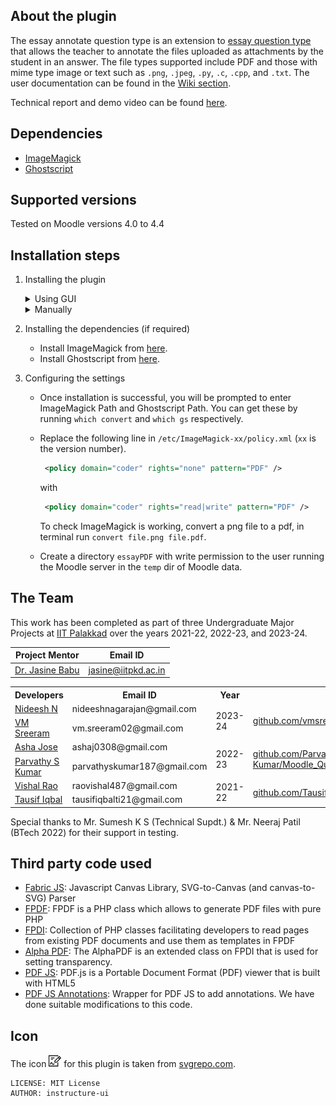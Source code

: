 ## About the plugin
The essay annotate question type is an extension to [essay question type](https://docs.moodle.org/404/en/Essay_question_type) that allows the teacher to annotate the files uploaded as attachments by the student in an answer. The file types supported include PDF and those with mime type image or text such as `.png`, `.jpeg`, `.py`, `.c`, `.cpp`, and `.txt`. The user documentation can be found in the [Wiki section](https://github.com/vmsreeram/moodle-qtype_essayannotate/wiki).

Technical report and demo video can be found [here](https://github.com/vmsreeram/moodle-qtype_essayannotate-documentation).


## Dependencies
- [ImageMagick](https://imagemagick.org/)
- [Ghostscript](https://www.ghostscript.com/)

## Supported versions
Tested on Moodle versions 4.0 to 4.4

## Installation steps
1. Installing the plugin
      <details>
      <summary>Using GUI</summary>
    
      - Download the repository as a ZIP file by navigating to `Code` > `Local` > `Download ZIP` in the homepage of the repository, or using this [link](https://github.com/vmsreeram/essayannotate/archive/refs/heads/main.zip).
      - Login to Moodle as Admin
      - Navigate to `Site administration` > `Plugins` > `Install plugins`
      - Upload the ZIP file to `ZIP package` section.
      - Expand `Show more...`
      - Choose `Plugin type` as `Question type (qtype)`.
      - Rename the root directory to `essayannotate`.
      - Click on `Install plugin from ZIP file` and follow the prompted steps.
      </details>
      
      <details>
      <summary>Manually</summary>
    
      - Get the contents of the repo by either
        - Downloading the repository as a ZIP file by navigating to `Code` > `Local` > `Download ZIP` in the homepage of the repository, or using this [link](https://github.com/vmsreeram/essayannotate/archive/refs/heads/main.zip). Then unzip the repo, and rename the folder name to `essayannotate`.
        - Cloning this repo. Then rename the folder name to `essayannotate`.
      - Move this folder into the  `question/type` folder on your Moodle site, to create a new folder at `question/type/essayannotate`.
      - Login to Moodle as Admin 
      - Follow the prompted steps to install the plugin. If install/upgrade does not begin automatically, you can initiate it manually by navigating to the following link: `Administration` > `Site administration` > `Notifications`
      </details>

2. Installing the dependencies (if required)
   - Install ImageMagick from [here](https://imagemagick.org/script/download.php).
   - Install Ghostscript from [here](https://ghostscript.com/releases/gsdnld.html).

2. Configuring the settings
   - Once installation is successful, you will be prompted to enter ImageMagick Path and Ghostscript Path. You can get these by running `which convert` and `which gs` respectively.
   - Replace the following line in `/etc/ImageMagick-xx/policy.xml` (`xx` is the version number).

      ```xml
       <policy domain="coder" rights="none" pattern="PDF" />
      ```
      
       with
     
      ```xml
       <policy domain="coder" rights="read|write" pattern="PDF" />
      ```
     To check ImageMagick is working, convert a png file to a pdf, in terminal run `convert file.png file.pdf`.
    - Create a directory `essayPDF` with write permission to the user running the Moodle server in the `temp` dir of Moodle data.

</details>

## The Team
This work has been completed as part of three Undergraduate Major Projects at [IIT Palakkad](https://www.iitpkd.ac.in/) over the years 2021-22, 2022-23, and 2023-24.

| Project Mentor     |  Email ID              |
|--------------------|------------------------|
| [Dr. Jasine Babu](https://www.iitpkd.ac.in/people/jasine)    | jasine@iitpkd.ac.in    |

<table>
  <tr>
    <th>Developers</th>
    <th>Email ID</th>
    <th>Year</th>
    <th>Repo</th>
  </tr>
  <tr>
    <td><a href="https://www.linkedin.com/in/nideesh-n-22497a128/">Nideesh N</a></td>
    <td>nideeshnagarajan@gmail.com</td>
    <td rowspan=2>2023-24</td>
    <td rowspan=2><a href="https://github.com/vmsreeram/essayannotate">github.com/vmsreeram/essayannotate</a></td>
  </tr>
  <tr>
    <td><a href="https://www.linkedin.com/in/vm-sreeram/">VM Sreeram</a></td>
    <td>vm.sreeram02@gmail.com</td>
  </tr>
  <tr>
    <td><a href="https://www.linkedin.com/in/asha-jose-5b8031218/">Asha Jose</a></td>
    <td>ashaj0308@gmail.com</td>
    <td rowspan=2>2022-23</td>
    <td rowspan=2><a href="https://github.com/Parvathy-S-Kumar/Moodle_Quiz_PDF_Annotator">github.com/Parvathy-S-Kumar/Moodle_Quiz_PDF_Annotator</a></td>
  </tr>
  <tr>
    <td><a href="https://www.linkedin.com/in/parvathy-s-kumar-288aa01b2/">Parvathy S Kumar</a></td>
    <td>parvathyskumar187@gmail.com</td>
  </tr>
  <tr>
    <td><a href="https://www.linkedin.com/in/vishal-rao-910809190/">Vishal Rao</a></td>
    <td>raovishal487@gmail.com</td>
    <td rowspan=2>2021-22</td>
    <td rowspan=2><a href="https://github.com/TausifIqbal/moodle_quiz_annotator">github.com/TausifIqbal/moodle_quiz_annotator</a></td>
  </tr>
  <tr>
    <td><a href="https://www.linkedin.com/in/tausif-iqbal-ti/">Tausif Iqbal</a></td>
    <td>tausifiqbalti21@gmail.com</td>
  </tr>
</table>

Special thanks to Mr. Sumesh K S (Technical Supdt.) & Mr. Neeraj Patil (BTech 2022) for their support in testing. 

## Third party code used
- [Fabric JS](https://fabricjs.com/): Javascript Canvas Library, SVG-to-Canvas (and canvas-to-SVG) Parser
- [FPDF](https://www.fpdf.org/): FPDF is a PHP class which allows to generate PDF files with pure PHP
- [FPDI](https://www.setasign.com/products/fpdi/about/): Collection of PHP classes facilitating developers to read pages from existing PDF documents and use them as templates in FPDF
- [Alpha PDF](http://www.fpdf.org/en/script/script74.php): The AlphaPDF is an extended class on FPDI that is used for setting transparency.
- [PDF JS](https://mozilla.github.io/pdf.js/): PDF.js is a Portable Document Format (PDF) viewer that is built with HTML5
- [PDF JS Annotations](https://github.com/RavishaHesh/PDFJsAnnotations): Wrapper for PDF JS to add annotations. We have done suitable modifications to this code.

## Icon
The icon <img width = "20" src="pix/icon.svg"> for this plugin is taken from [svgrepo.com](https://www.svgrepo.com/svg/501452/annotate).
```
LICENSE: MIT License
AUTHOR: instructure-ui
```
